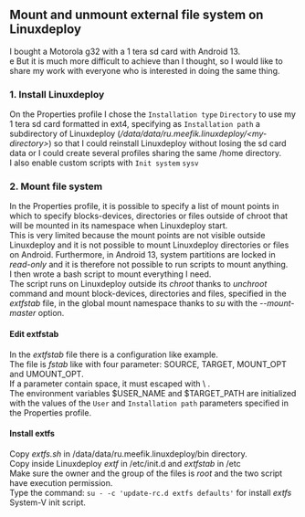 <H2>Mount and unmount external file system on Linuxdeploy</H2>
I bought a Motorola g32 with a 1 tera sd card with Android 13.<BR>e
But it is much more difficult to achieve than I thought, so I would like to share my work with everyone who is interested in doing the same thing.

<H3>1. Install Linuxdeploy</H3>

On the Properties profile I chose the <CODE>Installation type</CODE> <CODE>Directory</CODE> to use my 1 tera sd card formatted in ext4, specifying as <CODE>Installation path</CODE> a subdirectory of Linuxdeploy (<I>/data/data/ru.meefik.linuxdeploy/\<my-directory\></I>) so that I could reinstall Linuxdeploy without losing the sd card data or I could create several profiles sharing the same /home directory.<BR>
I also enable custom scripts with <CODE>Init system</CODE> <CODE>sysv</CODE>

<H3>2. Mount file system</H3>

In the Properties profile, it is possible to specify a list of mount points in which to specify blocks-devices, directories or files outside of chroot that will be mounted in its namespace when Linuxdeploy start.<BR>
This is very limited because the mount points are not visible outside Linuxdeploy and it is not possible to mount Linuxdeploy directories or files on Android. Furthermore, in Android 13, system partitions are locked in <I>read-only</I> and it is therefore not possible to run scripts to mount anything.<BR>
I then wrote a bash script to mount everything I need.<BR>
The script runs on Linuxdeploy outside its <I>chroot</I> thanks to <I>unchroot</I> command and mount block-devices, directories and files, specified in the <I>extfstab</I> file, in the global mount namespace thanks to <I>su</I> with the <I>--mount-master</I> option.

<H4>Edit extfstab</H4>
In the <I>extfstab</I> file there is a configuration like example.<BR>
The file is <I>fstab</I> like with four parameter: SOURCE, TARGET, MOUNT_OPT and UMOUNT_OPT.<BR>
If a parameter contain space, it must escaped with \ .<BR>
The environment variables $USER_NAME and $TARGET_PATH are initialized with the values of the <CODE>User</CODE> and <CODE>Installation path</CODE> parameters specified in the Properties profile.

<H4>Install extfs</H4>
Copy <I>extfs.sh</I> in /data/data/ru.meefik.linuxdeploy/bin directory.<BR>
Copy inside Linuxdeploy <I>extf</I> in /etc/init.d and <I>extfstab</I> in /etc<BR>
Make sure the owner and the group of the files is <I>root</I> and the two script have execution permission.<BR>
Type the command: <CODE>su - -c 'update-rc.d extfs defaults'</CODE> for install <I>extfs</I> System-V init script.<BR>
